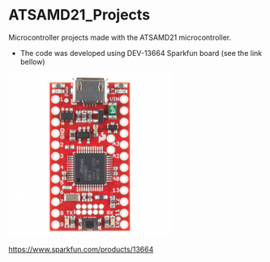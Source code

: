 # ATSAMD21_Projects
Microcontroller projects made with the ATSAMD21 microcontroller.
- The code was developed using DEV-13664 Sparkfun board (see the link bellow)
  
<img width="322" src="https://github.com/ZsoleB/Embedded_Projects/blob/master/pics/13664-02.jpg">

https://www.sparkfun.com/products/13664
